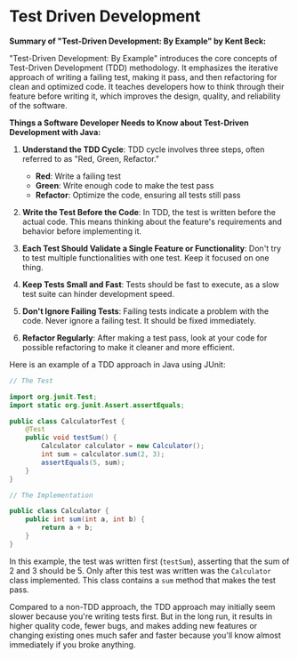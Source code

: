 # Test Driven Development

**Summary of "Test-Driven Development: By Example" by Kent Beck:**

"Test-Driven Development: By Example" introduces the core concepts of Test-Driven Development (TDD) methodology. It emphasizes the iterative approach of writing a failing test, making it pass, and then refactoring for clean and optimized code. It teaches developers how to think through their feature before writing it, which improves the design, quality, and reliability of the software.

**Things a Software Developer Needs to Know about Test-Driven Development with Java:**

1. **Understand the TDD Cycle**: TDD cycle involves three steps, often referred to as "Red, Green, Refactor."

   - **Red**: Write a failing test
   - **Green**: Write enough code to make the test pass
   - **Refactor**: Optimize the code, ensuring all tests still pass

2. **Write the Test Before the Code**: In TDD, the test is written before the actual code. This means thinking about the feature's requirements and behavior before implementing it.

3. **Each Test Should Validate a Single Feature or Functionality**: Don't try to test multiple functionalities with one test. Keep it focused on one thing.

4. **Keep Tests Small and Fast**: Tests should be fast to execute, as a slow test suite can hinder development speed. 

5. **Don't Ignore Failing Tests**: Failing tests indicate a problem with the code. Never ignore a failing test. It should be fixed immediately.

6. **Refactor Regularly**: After making a test pass, look at your code for possible refactoring to make it cleaner and more efficient.

Here is an example of a TDD approach in Java using JUnit:

```java
// The Test

import org.junit.Test;
import static org.junit.Assert.assertEquals;

public class CalculatorTest {
    @Test
    public void testSum() {
        Calculator calculator = new Calculator();
        int sum = calculator.sum(2, 3);
        assertEquals(5, sum);
    }
}

// The Implementation

public class Calculator {
    public int sum(int a, int b) {
        return a + b;
    }
}
```

In this example, the test was written first (`testSum`), asserting that the sum of 2 and 3 should be 5. Only after this test was written was the `Calculator` class implemented. This class contains a `sum` method that makes the test pass. 

Compared to a non-TDD approach, the TDD approach may initially seem slower because you're writing tests first. But in the long run, it results in higher quality code, fewer bugs, and makes adding new features or changing existing ones much safer and faster because you'll know almost immediately if you broke anything.
